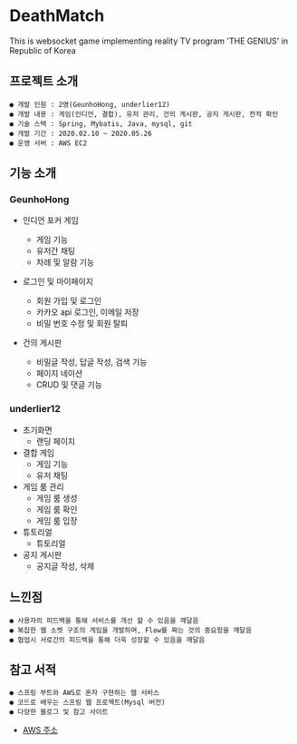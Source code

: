 # DeathMatch
This is websocket game implementing reality TV program 'THE GENIUS' in Republic of Korea

## 프로젝트 소개
    ● 개발 인원 : 2명(GeunhoHong, underlier12)
    ● 개발 내용 : 게임(인디언, 결합), 유저 관리, 건의 게시판, 공지 게시판, 전적 확인
    ● 기술 스택 : Spring, Mybatis, Java, mysql, git
    ● 개발 기간 : 2020.02.10 ~ 2020.05.26
    ● 운영 서버 : AWS EC2
    
## 기능 소개
  ### GeunhoHong
  * 인디언 포커 게임  
  
    * 게임 기능
    * 유저간 채팅
    * 차례 및 알람 기능
  * 로그인 및 마이페이지
    * 회원 가입 및 로그인
    * 카카오 api 로그인, 이메일 저장
    * 비밀 번호 수정 및 회원 탈퇴
  * 건의 게시판  
  
    * 비밀글 작성, 답글 작성, 검색 기능
    * 페이지 네이션
    * CRUD 및 댓글 기능
  
  ### underlier12
  * 초기화면
    * 랜딩 페이지
  * 결합 게임
    * 게임 기능
    * 유저 채팅
  * 게임 룸 관리
    * 게임 룸 생성
    * 게임 룸 확인
    * 게임 룸 입장
  * 튜토리얼
    * 튜토리얼 
  * 공지 게시판
    * 공지글 작성, 삭제
    
## 느낀점
    ● 사용자의 피드백을 통해 서비스를 개선 할 수 있음을 깨달음
    ● 복잡한 웹 소켓 구조의 게임을 개발하며, Flow를 짜는 것의 중요함을 깨달음
    ● 협업시 서로간의 피드백을 통해 더욱 성장할 수 있음을 깨달음
    
## 참고 서적
    ● 스프링 부트와 AWS로 혼자 구현하는 웹 서비스
    ● 코드로 배우는 스프링 웹 프로젝트(Mysql 버전)
    ● 다양한 블로그 및 참고 사이트

* [AWS 주소](http://3.34.147.171:8003/)
